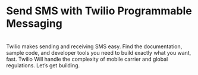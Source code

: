 # Send SMS with Twilio Programmable Messaging
<br>
Twilio makes sending and receiving SMS easy. Find the documentation, sample code, and developer tools you need to build exactly what you want, fast. Twilio Will handle the complexity of mobile carrier and global regulations. Let’s get building.

